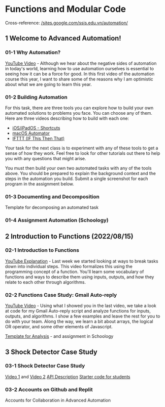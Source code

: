 # Functions and Modular Code

Cross-reference: [/sites.google.com/ssis.edu.vn/automation/](https://sites.google.com/ssis.edu.vn/automation/units/functions-and-modular-code)

## 1 Welcome to Advanced Automation! 

### 01-1 Why Automation?
[YouTube Video](https://www.youtube.com/watch?v=iWEEvp6krfU) - Although we hear about the negative sides of automation in today's world, learning how to use automation ourselves is essential to seeing how it can be a force for good. In this first video of the automation course this year, I want to share some of the reasons why I am optimistic about what we are going to learn this year.

### 01-2 Building Automation
For this task, there are three tools you can explore how to build your own automated solutions to problems you face. You can choose any of them. Here are three videos describing how to build with each one:
- [iOS/iPadOS - Shortcuts](https://www.youtube.com/watch?v=R9fRKtmq3zo)
- [macOS Automator](https://www.youtube.com/watch?v=q2QGaVdlvys)
- [IFTTT (IF This Then That)](https://www.youtube.com/watch?v=IRLMkV-tCKQ)

Your task for the next class is to experiment with any of these tools to get a sense of how they work. Feel free to look for other tutorials out there to help you with any questions that might arise.

You must then build your own two automated tasks with any of the tools above. You should be prepared to explain the background context and the steps in the automation you build. Submit a single screenshot for each program in the assignment below.

### 01-3 Documenting and Decomposition
Template for decomposing an automated task

### 01-4 Assignment Automation (Schoology)

## 2 Introduction to Functions (2022/08/15)

### 02-1 Introduction to Functions
[YouTube Explanation](https://youtu.be/PdFo0oPfExE) - Last week we started looking at ways to break tasks down into individual steps. This video formalizes this using the programming concept of a function. You'll learn some vocabulary of functions and ways to describe them using inputs, outputs, and how they relate to each other through algorithms.

### 02-2 Functions Case Study: Gmail Auto-reply
[YouTube Video](https://youtu.be/JRtkkBl_jik) - Using what I showed you in the last video, we take a look at code for my Gmail Auto-reply script and analyze functions for inputs, outputs, and algorithms. I show a few examples and leave the rest for you to do with your team. Along the way, we learn a bit about arrays, the logical OR operator, and some other elements of Javascript.

[Template for Analysis](https://docs.google.com/document/d/1CxkM5ltds7K9-d5_DDw3t041DTU4_1qlElutRF3gO1o/edit?usp=sharing) - and assignment in Schoology

## 3 Shock Detector Case Study

### 03-1 Shock Detector Case Study

[Video 1](https://youtu.be/e2xGct1VtUk) and [Video 2](https://youtu.be/P6WIrlO7Vno)
[API Description](https://docs.google.com/document/d/1n-AdkuavroyMzPZWvsoFD0uzaaGQqKvkenOW4S6F15o/edit?usp=sharing)
[Starter code for students](https://docs.google.com/document/d/1wTmN4Vld7YhsWqiCh0UvgKstFQewss1yAlwlfFfodJM/edit?usp=sharing)

### 03-2 Accounts on Github and Replit
Accounts for Collaboration in Advanced Automation

